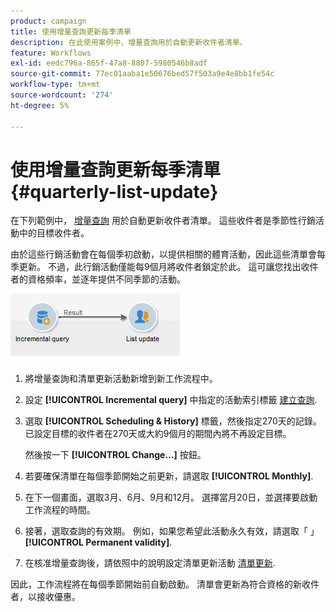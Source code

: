 ```yaml
---
product: campaign
title: 使用增量查詢更新每季清單
description: 在此使用案例中，增量查詢用於自動更新收件者清單。
feature: Workflows
exl-id: eedc796a-865f-47a8-8807-5980546b8adf
source-git-commit: 77ec01aaba1e50676bed57f503a9e4e8bb1fe54c
workflow-type: tm+mt
source-wordcount: '274'
ht-degree: 5%

---
```


# 使用增量查詢更新每季清單 {#quarterly-list-update}



在下列範例中， [增量查詢](incremental-query.md) 用於自動更新收件者清單。 這些收件者是季節性行銷活動中的目標收件者。

由於這些行銷活動會在每個季初啟動，以提供相關的體育活動，因此這些清單會每季更新。 不過，此行銷活動僅能每9個月將收件者鎖定於此。 這可讓您找出收件者的資格頻率，並逐年提供不同季節的活動。

![](assets/incremental_query_example.png)

1. 將增量查詢和清單更新活動新增到新工作流程中。
1. 設定 **[!UICONTROL Incremental query]** 中指定的活動索引標籤 [建立查詢](query.md#creating-a-query).
1. 選取 **[!UICONTROL Scheduling & History]** 標籤，然後指定270天的記錄。 已設定目標的收件者在270天或大約9個月的期間內將不再設定目標。

   然後按一下 **[!UICONTROL Change...]** 按鈕。

1. 若要確保清單在每個季節開始之前更新，請選取 **[!UICONTROL Monthly]**.
1. 在下一個畫面，選取3月、6月、9月和12月。 選擇當月20日，並選擇要啟動工作流程的時間。
1. 接著，選取查詢的有效期。 例如，如果您希望此活動永久有效，請選取「 」 **[!UICONTROL Permanent validity]**.

1. 在核准增量查詢後，請依照中的說明設定清單更新活動 [清單更新](list-update.md).

因此，工作流程將在每個季節開始前自動啟動。 清單會更新為符合資格的新收件者，以接收優惠。

